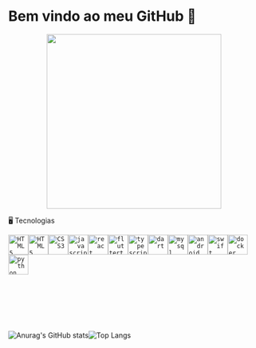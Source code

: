 


# Bem vindo ao meu  GitHub 👋


<p align="center">
  <img src="https://img.ibxk.com.br/2020/05/12/12123741579262.gif" width="350">
</p>



🖥️  Tecnologias

<code><img width="40px" src="https://cdn.jsdelivr.net/gh/devicons/devicon/icons/html5/html5-original-wordmark.svg" title = "HTML5"/></code><code><img width="40px" src="https://cdn.jsdelivr.net/gh/devicons/devicon/icons/css3/css3-original-wordmark.svg" title = "HTML5"/></code><code><img width="40px" src="https://cdn.jsdelivr.net/gh/devicons/devicon/icons/java/java-original-wordmark.svg" title = "CSS3"/></code><code><img width="40px" src="https://cdn.jsdelivr.net/gh/devicons/devicon/icons/javascript/javascript-original.svg" title = "javascript"/></code><code><img width="40px" src="https://cdn.jsdelivr.net/gh/devicons/devicon/icons/react/react-original-wordmark.svg" title = "react"/></code><code><img width="40px" src="https://cdn.jsdelivr.net/gh/devicons/devicon/icons/flutter/flutter-original.svg" title = "fluttert"/></code><code><img width="40px" src="https://cdn.jsdelivr.net/gh/devicons/devicon/icons/typescript/typescript-original.svg" title = "typescript"/></code><code><img width="40px" src="https://cdn.jsdelivr.net/gh/devicons/devicon/icons/dart/dart-original-wordmark.svg" title = "dart"/></code><code><img width="40px" src="https://cdn.jsdelivr.net/gh/devicons/devicon/icons/mysql/mysql-original-wordmark.svg" title = "mysql"/></code><code><img width="40px" src="https://cdn.jsdelivr.net/gh/devicons/devicon/icons/android/android-original-wordmark.svg" title = "android"/></code><code><img width="40px" src="https://cdn.jsdelivr.net/gh/devicons/devicon/icons/swift/swift-plain.svg" title = "swift"/></code><code><img width="40px" src="https://cdn.jsdelivr.net/gh/devicons/devicon/icons/docker/docker-original-wordmark.svg" title = "docker"/></code><code><img width="40px" src="https://cdn.jsdelivr.net/gh/devicons/devicon/icons/python/python-original-wordmark.svg" title = "python"/></code>
<br>
<br>
<br>
<br>


<br>
<br>



![Anurag's GitHub stats](https://github-readme-stats.vercel.app/api?username=MottoMottoBR&show_icons=true&theme=radical )![Top Langs](https://github-readme-stats.vercel.app/api/top-langs/?username=MottoMottoBR&layout=compact)








 
